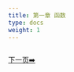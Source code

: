 ```yaml
---
title: 第一章 函数
type: docs
weight: 1
---
```




<div style="display: flex;justify-content: space-between;align-items: center;">
<p><a href="https://books.linuxwt.com/linuxwtabs/ChapterOne/Function_DiaoYong/">下一页➡️</a></p>
</div>